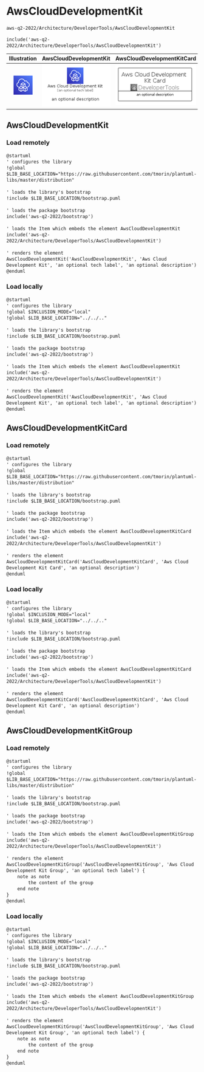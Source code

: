 # AwsCloudDevelopmentKit


```text
aws-q2-2022/Architecture/DeveloperTools/AwsCloudDevelopmentKit
```

```text
include('aws-q2-2022/Architecture/DeveloperTools/AwsCloudDevelopmentKit')
```



| Illustration | AwsCloudDevelopmentKit | AwsCloudDevelopmentKitCard | AwsCloudDevelopmentKitGroup |
| :---: | :---: | :---: | :---: |
| ![illustration for Illustration](../../../aws-q2-2022/Architecture/DeveloperTools/AwsCloudDevelopmentKit.png) | ![illustration for AwsCloudDevelopmentKit](../../../aws-q2-2022/Architecture/DeveloperTools/AwsCloudDevelopmentKit.Local.png) | ![illustration for AwsCloudDevelopmentKitCard](../../../aws-q2-2022/Architecture/DeveloperTools/AwsCloudDevelopmentKitCard.Local.png) | ![illustration for AwsCloudDevelopmentKitGroup](../../../aws-q2-2022/Architecture/DeveloperTools/AwsCloudDevelopmentKitGroup.Local.png) |




## AwsCloudDevelopmentKit

### Load remotely
```plantuml
@startuml
' configures the library
!global $LIB_BASE_LOCATION="https://raw.githubusercontent.com/tmorin/plantuml-libs/master/distribution"

' loads the library's bootstrap
!include $LIB_BASE_LOCATION/bootstrap.puml

' loads the package bootstrap
include('aws-q2-2022/bootstrap')

' loads the Item which embeds the element AwsCloudDevelopmentKit
include('aws-q2-2022/Architecture/DeveloperTools/AwsCloudDevelopmentKit')

' renders the element
AwsCloudDevelopmentKit('AwsCloudDevelopmentKit', 'Aws Cloud Development Kit', 'an optional tech label', 'an optional description')
@enduml
```

### Load locally
```plantuml
@startuml
' configures the library
!global $INCLUSION_MODE="local"
!global $LIB_BASE_LOCATION="../../.."

' loads the library's bootstrap
!include $LIB_BASE_LOCATION/bootstrap.puml

' loads the package bootstrap
include('aws-q2-2022/bootstrap')

' loads the Item which embeds the element AwsCloudDevelopmentKit
include('aws-q2-2022/Architecture/DeveloperTools/AwsCloudDevelopmentKit')

' renders the element
AwsCloudDevelopmentKit('AwsCloudDevelopmentKit', 'Aws Cloud Development Kit', 'an optional tech label', 'an optional description')
@enduml
```

## AwsCloudDevelopmentKitCard

### Load remotely
```plantuml
@startuml
' configures the library
!global $LIB_BASE_LOCATION="https://raw.githubusercontent.com/tmorin/plantuml-libs/master/distribution"

' loads the library's bootstrap
!include $LIB_BASE_LOCATION/bootstrap.puml

' loads the package bootstrap
include('aws-q2-2022/bootstrap')

' loads the Item which embeds the element AwsCloudDevelopmentKitCard
include('aws-q2-2022/Architecture/DeveloperTools/AwsCloudDevelopmentKit')

' renders the element
AwsCloudDevelopmentKitCard('AwsCloudDevelopmentKitCard', 'Aws Cloud Development Kit Card', 'an optional description')
@enduml
```

### Load locally
```plantuml
@startuml
' configures the library
!global $INCLUSION_MODE="local"
!global $LIB_BASE_LOCATION="../../.."

' loads the library's bootstrap
!include $LIB_BASE_LOCATION/bootstrap.puml

' loads the package bootstrap
include('aws-q2-2022/bootstrap')

' loads the Item which embeds the element AwsCloudDevelopmentKitCard
include('aws-q2-2022/Architecture/DeveloperTools/AwsCloudDevelopmentKit')

' renders the element
AwsCloudDevelopmentKitCard('AwsCloudDevelopmentKitCard', 'Aws Cloud Development Kit Card', 'an optional description')
@enduml
```

## AwsCloudDevelopmentKitGroup

### Load remotely
```plantuml
@startuml
' configures the library
!global $LIB_BASE_LOCATION="https://raw.githubusercontent.com/tmorin/plantuml-libs/master/distribution"

' loads the library's bootstrap
!include $LIB_BASE_LOCATION/bootstrap.puml

' loads the package bootstrap
include('aws-q2-2022/bootstrap')

' loads the Item which embeds the element AwsCloudDevelopmentKitGroup
include('aws-q2-2022/Architecture/DeveloperTools/AwsCloudDevelopmentKit')

' renders the element
AwsCloudDevelopmentKitGroup('AwsCloudDevelopmentKitGroup', 'Aws Cloud Development Kit Group', 'an optional tech label') {
    note as note
        the content of the group
    end note
}
@enduml
```

### Load locally
```plantuml
@startuml
' configures the library
!global $INCLUSION_MODE="local"
!global $LIB_BASE_LOCATION="../../.."

' loads the library's bootstrap
!include $LIB_BASE_LOCATION/bootstrap.puml

' loads the package bootstrap
include('aws-q2-2022/bootstrap')

' loads the Item which embeds the element AwsCloudDevelopmentKitGroup
include('aws-q2-2022/Architecture/DeveloperTools/AwsCloudDevelopmentKit')

' renders the element
AwsCloudDevelopmentKitGroup('AwsCloudDevelopmentKitGroup', 'Aws Cloud Development Kit Group', 'an optional tech label') {
    note as note
        the content of the group
    end note
}
@enduml
```

